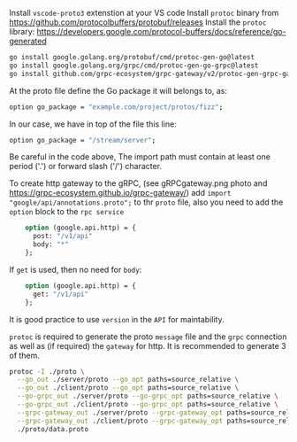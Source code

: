 Install `vscode-proto3` extenstion at your VS code
Install `protoc` binary from https://github.com/protocolbuffers/protobuf/releases
Install the `protoc` library:
https://developers.google.com/protocol-buffers/docs/reference/go-generated

```bash
go install google.golang.org/protobuf/cmd/protoc-gen-go@latest
go install google.golang.org/grpc/cmd/protoc-gen-go-grpc@latest
go install github.com/grpc-ecosystem/grpc-gateway/v2/protoc-gen-grpc-gateway@latest
```
At the proto file define the Go package it will belongs to, as:
```bash
option go_package = "example.com/project/protos/fizz";
```
In our case, we have in top of the file this line:
```bash
option go_package = "/stream/server";
```
Be careful in the code above, The import path must contain at least one period ('.') or forward slash ('/') character.

To  create http gateway to the gRPC, (see gRPCgateway.png photo and https://grpc-ecosystem.github.io/grpc-gateway/)
add `import "google/api/annotations.proto";` to thr `proto` file, also you need to add the `option` block to the `rpc service`
```proto
    option (google.api.http) = {
      post: "/v1/api"
      body: "*"
    };
```
If `get` is used, then no need for `body`:
```proto
    option (google.api.http) = {
      get: "/v1/api"
    };
```
It is good practice to use `version` in the `API` for maintability.

`protoc` is required to generate the proto `message` file and the `grpc` connection as well as (if required) the `gateway` for http. It is recommended to generate 3 of them.

```bash
protoc -I ./proto \
  --go_out ./server/proto --go_opt paths=source_relative \
  --go_out ./client/proto --go_opt paths=source_relative \
  --go-grpc_out ./server/proto --go-grpc_opt paths=source_relative \
  --go-grpc_out ./client/proto --go-grpc_opt paths=source_relative \
  --grpc-gateway_out ./server/proto --grpc-gateway_opt paths=source_relative \
  --grpc-gateway_out ./client/proto --grpc-gateway_opt paths=source_relative \
  ./proto/data.proto
  ```
